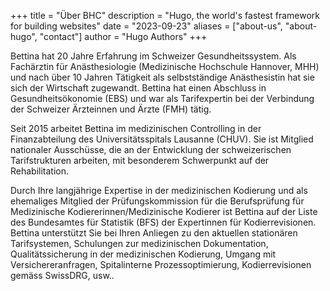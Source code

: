 +++
title = "Über BHC"
description = "Hugo, the world's fastest framework for building websites"
date = "2023-09-23"
aliases = ["about-us", "about-hugo", "contact"]
author = "Hugo Authors"
+++

Bettina hat 20 Jahre Erfahrung im Schweizer Gesundheitssystem. Als Fachärztin für Anästhesiologie (Medizinische Hochschule Hannover, MHH) und nach über 10 Jahren Tätigkeit als selbstständige Anästhesistin hat sie sich der Wirtschaft zugewandt. Bettina hat einen Abschluss in Gesundheitsökonomie (EBS) und war als Tarifexpertin bei der Verbindung der Schweizer Ärzteinnen und Ärzte (FMH) tätig.

Seit 2015 arbeitet Bettina im medizinischen Controlling in der Finanzabteilung des Universitätsspitals Lausanne (CHUV). Sie ist Mitglied nationaler Ausschüsse, die an der Entwicklung der schweizerischen Tarifstrukturen arbeiten, mit besonderem Schwerpunkt auf der Rehabilitation.

Durch Ihre langjährige Expertise in der medizinischen Kodierung und als ehemaliges Mitglied der Prüfungskommission für die Berufsprüfung für Medizinische Kodiererinnen/Medizinische Kodierer ist Bettina auf der Liste des Bundesamtes für Statistik (BFS) der Expertinnen für Kodierrevisionen. Bettina unterstützt Sie bei Ihren Anliegen zu den aktuellen stationären Tarifsystemen, Schulungen zur medizinischen Dokumentation, Qualitätssicherung in der medizinischen Kodierung, Umgang mit Versichereranfragen, Spitalinterne Prozessoptimierung, Kodierrevisionen gemäss SwissDRG, usw..
